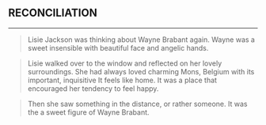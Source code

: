 ## RECONCILIATION

***

> Lisie Jackson was thinking about Wayne Brabant again. Wayne was a sweet insensible with beautiful face and angelic hands.

> Lisie walked over to the window and reflected on her lovely surroundings. She had always loved charming Mons, Belgium with its important, inquisitive It feels like home. It was a place that encouraged her tendency to feel happy.

> Then she saw something in the distance, or rather someone. It was the a sweet figure of Wayne Brabant.
